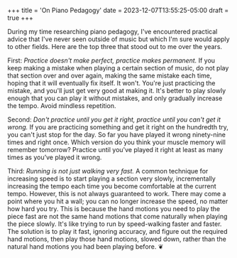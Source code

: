 +++
title = 'On Piano Pedagogy'
date = 2023-12-07T13:55:25-05:00
draft = true
+++

During my time researching piano pedagogy, I've encountered practical advice that I've never seen outside of music but which I'm sure would apply to other fields. Here are the top three that stood out to me over the years.

First: *Practice doesn't make perfect, practice makes permanent.* If you keep making a mistake when playing a certain section of music, do not play that section over and over again, making the same mistake each time, hoping that it will eventually fix itself. It won't. You're just practicing the mistake, and you'll just get very good at making it. It's better to play slowly enough that you can play it without mistakes, and only gradually increase the tempo. Avoid mindless repetition.

Second: *Don't practice until you get it right, practice until you can't get it wrong.* If you are practicing something and get it right on the hundredth try, you can't just stop for the day. So far you have played it wrong ninety-nine times and right once. Which version do you think your muscle memory will remember tomorrow? Practice until you've played it right at least as many times as you’ve played it wrong.

Third: *Running is not just walking very fast.* A common technique for increasing speed is to start playing a section very slowly, incrementally increasing the tempo each time you become comfortable at the current tempo. However, this is not always guaranteed to work. There may come a point where you hit a wall; you can no longer increase the speed, no matter how hard you try. This is because the hand motions you need to play the piece fast are not the same hand motions that come naturally when playing the piece slowly. It's like trying to run by speed-walking faster and faster. The solution is to play it fast, ignoring accuracy, and figure out the required hand motions, then play those hand motions, slowed down, rather than the natural hand motions you had been playing before. &#x2766;
